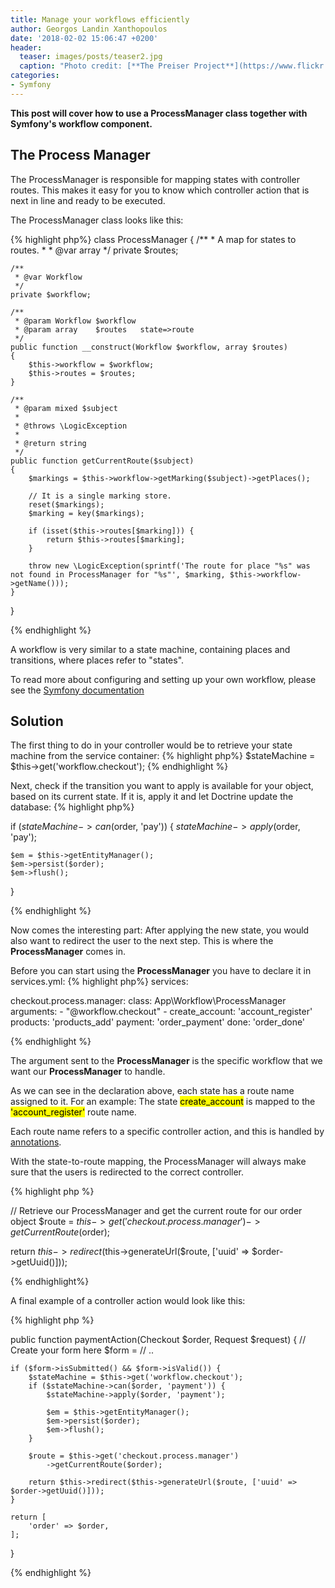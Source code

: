 ```yaml
---
title: Manage your workflows efficiently 
author: Georgos Landin Xanthopoulos
date: '2018-02-02 15:06:47 +0200'
header:
  teaser: images/posts/teaser2.jpg
  caption: "Photo credit: [**The Preiser Project**](https://www.flickr.com/photos/thepreiserproject/)"
categories:
- Symfony
---
```


<b>This post will cover how to use a ProcessManager class together with Symfony's workflow component. </b> 

## The Process Manager
The ProcessManager is responsible for mapping states with controller routes. This makes it easy for you to know which
controller action that is next in line and ready to be executed.

The ProcessManager class looks like this: 

{% highlight php%}
class ProcessManager
{
    /**
     * A map for states to routes.
     *
     * @var array
     */
    private $routes;

    /**
     * @var Workflow
     */
    private $workflow;

    /**
     * @param Workflow $workflow
     * @param array    $routes   state=>route
     */
    public function __construct(Workflow $workflow, array $routes)
    {
        $this->workflow = $workflow;
        $this->routes = $routes;
    }

    /**
     * @param mixed $subject
     *
     * @throws \LogicException
     *
     * @return string
     */
    public function getCurrentRoute($subject)
    {
        $markings = $this->workflow->getMarking($subject)->getPlaces();

        // It is a single marking store.
        reset($markings);
        $marking = key($markings);

        if (isset($this->routes[$marking])) {
            return $this->routes[$marking];
        }

        throw new \LogicException(sprintf('The route for place "%s" was not found in ProcessManager for "%s"', $marking, $this->workflow->getName()));
    }
}

{% endhighlight %}

A workflow is very similar to a state machine, containing places and transitions, where places refer to "states".

To read more about configuring and setting up your own workflow, please see the [Symfony documentation](https://symfony.com/doc/current/components/workflow.html)

## Solution 
The first thing to do in your controller would be to retrieve your state machine from the service container:
{% highlight php%}
$stateMachine = $this->get('workflow.checkout');
{% endhighlight %}

Next, check if the transition you want to apply is available for your object, based on its current state.
If it is, apply it and let Doctrine update the database:
{% highlight php%}

if ($stateMachine->can($order, 'pay')) {
    $stateMachine->apply($order, 'pay');

    $em = $this->getEntityManager();
    $em->persist($order);
    $em->flush();
}

{% endhighlight %}

Now comes the interesting part:
After applying the new state, you would also want to redirect the user to the next step. This is where the __ProcessManager__ comes in.

Before you can start using the __ProcessManager__ you have to declare it in services.yml:
{% highlight php%}
services:

  checkout.process.manager:
    class: App\Workflow\ProcessManager
    arguments:
      - "@workflow.checkout"
      -
        create_account: 'account_register'
        products: 'products_add'
        payment: 'order_payment'
        done: 'order_done'

{% endhighlight %}

The argument sent to the __ProcessManager__ is the specific workflow that we want our __ProcessManager__ to handle.

As we can see in the declaration above, each state has a route name assigned to it. For an example: 
The state <mark>create_account</mark> is mapped to the <mark>'account_register'</mark> route name.  

Each route name refers to a specific
controller action, and this is handled by [annotations](http://symfony.com/doc/current/bundles/SensioFrameworkExtraBundle/annotations/routing.html).
<p>With the state-to-route mapping, the ProcessManager will always make sure that the users is redirected to the correct controller. </p>

{% highlight php %}

// Retrieve our ProcessManager and get the current route for our order object
$route = $this->get('checkout.process.manager')
    ->getCurrentRoute($order);

return $this->redirect($this->generateUrl($route, ['uuid' => $order->getUuid()]));

{% endhighlight%}

A final example of a controller action would look like this: 

{% highlight php %}

public function paymentAction(Checkout $order, Request $request)
{
    // Create your form here 
    $form = // .. 

    if ($form->isSubmitted() && $form->isValid()) {
        $stateMachine = $this->get('workflow.checkout');
        if ($stateMachine->can($order, 'payment')) {
            $stateMachine->apply($order, 'payment');

            $em = $this->getEntityManager();
            $em->persist($order);
            $em->flush();
        }

        $route = $this->get('checkout.process.manager')
            ->getCurrentRoute($order);

        return $this->redirect($this->generateUrl($route, ['uuid' => $order->getUuid()]));
    }

    return [
        'order' => $order,
    ];
}

{% endhighlight %}
